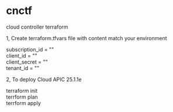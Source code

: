 # cnctf
cloud controller terraform

1, Create terraform.tfvars file with content match your environment

subscription_id = "" <br >
client_id       = "" <br >
client_secret   = "" <br >
tenant_id       = "" <br >

2, To deploy Cloud APIC 25.1.1e

terraform init <br >
terrform plan <br >
terrform apply <br >
